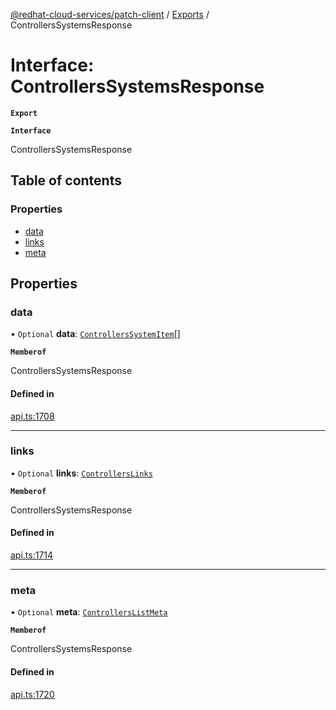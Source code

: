 [@redhat-cloud-services/patch-client](../README.md) / [Exports](../modules.md) / ControllersSystemsResponse

# Interface: ControllersSystemsResponse

**`Export`**

**`Interface`**

ControllersSystemsResponse

## Table of contents

### Properties

- [data](ControllersSystemsResponse.md#data)
- [links](ControllersSystemsResponse.md#links)
- [meta](ControllersSystemsResponse.md#meta)

## Properties

### data

• `Optional` **data**: [`ControllersSystemItem`](ControllersSystemItem.md)[]

**`Memberof`**

ControllersSystemsResponse

#### Defined in

[api.ts:1708](https://github.com/RedHatInsights/javascript-clients/blob/master/packages/patch/api.ts#L1708)

___

### links

• `Optional` **links**: [`ControllersLinks`](ControllersLinks.md)

**`Memberof`**

ControllersSystemsResponse

#### Defined in

[api.ts:1714](https://github.com/RedHatInsights/javascript-clients/blob/master/packages/patch/api.ts#L1714)

___

### meta

• `Optional` **meta**: [`ControllersListMeta`](ControllersListMeta.md)

**`Memberof`**

ControllersSystemsResponse

#### Defined in

[api.ts:1720](https://github.com/RedHatInsights/javascript-clients/blob/master/packages/patch/api.ts#L1720)
